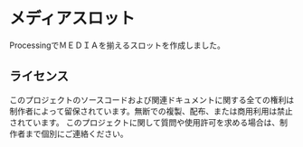 # メディアスロット

ProcessingでＭＥＤＩＡを揃えるスロットを作成しました。

## ライセンス

このプロジェクトのソースコードおよび関連ドキュメントに関する全ての権利は制作者によって留保されています。無断での複製、配布、または商用利用は禁止されています。
このプロジェクトに関して質問や使用許可を求める場合は、制作者まで個別にご連絡ください。
